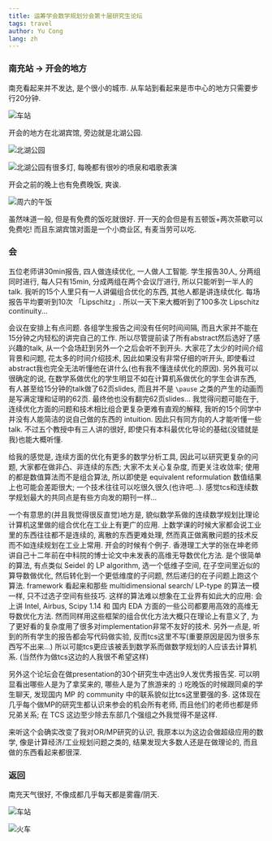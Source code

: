 ```yaml
---
title: 运筹学会数学规划分会第十届研究生论坛
tags: travel
author: Yu Cong
lang: zh
---
```


<!-- ### <https://arxiv.org/abs/2209.10336> 边伟

压缩映射找不动点 anderson alg 收敛效果. 关注压缩映射不是smooth

做的东西有太多的假设 hilbert 空间能把非光滑的压缩映射分解成光滑非凸+凸非光滑的两个映射. 把这个东西推广到有限维. 最后证了 r-linear convergence

貌似在规划问题里面 他们根本不研究复杂度, 因为他们甚至是按iteration 数量来看收敛性的, 只关心迭代次数, 而且他们要做实验. 而且看起来是想一些启发式的办法, 然后证一些结果...

看起来没什么离散问题能做

### 解绝对值方程 陈永鑫

不懂splitting method, 所以完全没听懂

### 多目标 共轭梯度方法 何青芮

不懂

### job scheduling with penalties 胡郭军

用 DP 给了 FPTAS.

听起来技术并不强而且很神秘, 难以看出为何dp分段就有FPTAS了,要找他聊聊. 聊了, 原来他们做的东西和正常的FPT并不一样, 有个神奇参数.

### 有个两阶段随机优化问题 谭莉

$$
    \min \{c\cdot x + \max E(Q(x,\varepsilon)) \text{ subject to some constraints}\}
$$
他们考虑 $x$
一阶段 $\max$ 的问题是整数规划, 而二阶段是连续的

### facility location with constraints on agents and facilities

BnB. 看起来没什么新东西.

### allocate chores

achieve competitive equilibrium.

-  everything is allocated
-  for each agent, he gets what he wants
-  ?
-  solving it exactly

### 三角形梯度下降

连续做k次梯度下降, 然后换方向, 方向类似前k次梯度下降方向矢量和. 有理论上的更好收敛率

感觉大家都不知道该怎么在10分钟present东西, 学生大部分讲的都很烂, 有人甚至做了62页slides 10分钟讲,相当于1分钟要翻6页... -->

### 南充站 -> 开会的地方

南充看起来并不发达, 是个很小的城市. 从车站到看起来是市中心的地方只需要步行20分钟.

![车站](/images/MPconf24/station.jpeg)


<!-- ![从车站到北湖公园, 坐公交车不到10分钟](/images/MPconf24/bus.jpeg) -->

开会的地方在北湖宾馆, 旁边就是北湖公园.

![北湖公园](/images/MPconf24/northlakepark1.jpeg)

![北湖公园有很多灯, 每晚都有很吵的喷泉和唱歌表演](/images/MPconf24/northlakepark2.jpeg)

开会之前的晚上也有免费晚饭, 爽诶.

![周六的午饭](/images/MPconf24/lunch.jpeg)

虽然味道一般, 但是有免费的饭吃就很好. 开一天的会但是有五顿饭+两次茶歇可以免费吃! 而且东湖宾馆对面是一个小商业区, 有麦当劳可以吃.

### 会

五位老师讲30min报告, 四人做连续优化, 一人做人工智能. 学生报告30人, 分两组同时进行, 每人只有15min, 分成两组在两个会议厅进行, 所以只能听到一半人的talk. 我听的15个人里只有一人讲偏组合优化的东西, 其他人都是讲连续优化. 每场报告平均要听到10次 「Lipschitz」. 所以一天下来大概听到了100多次 Lipschitz continuity...

会议在安排上有点问题. 各组学生报告之间没有任何时间间隔, 而且大家并不能在15分钟之内轻松的讲完自己的工作. 所以尽管提前读了所有abstract然后选好了感兴趣的talk, 从一个会场赶到另外一个之后会听不到开头. 大家花了太少的时间介绍背景和问题, 花太多的时间介绍技术, 因此如果没有非常仔细的听开头, 即使看过abstract我也完全无法听懂他在讲什么(也有我不懂连续优化的原因). 另外我可以很确定的说, 在数学系做优化的学生明显不如在计算机系做优化的学生会讲东西, 有人甚至给15分钟的talk做了62页slides, 而且并不是 `\pause` 之类的产生的动画而是写满定理和证明的62页. 最终他也没有翻完62页slides... 我觉得问题可能在于, 连续优化方面的问题和技术相比组合更复杂更难有直观的解释, 我听的15个同学中并没有人能简洁的说自己做的东西的 intuition. 因此只有同方向的人才能听懂一些talk. 不过五个教授中有三人讲的很好, 即使只有本科最优化导论的基础(没错就是我)也能大概听懂.

给我的感觉是, 连续方面的优化有更多的数学分析工具, 因此可以研究更复杂的问题, 大家都在做非凸、非连续的东西; 大家不太关心复杂度, 而更关注收敛率; 使用的都是数值算法而不是组合算法, 所以即使是 equivalent reformulation 数值结果上也可能会差距很大; 一个技术往往可以吃很久很久(也许吧...). 感觉tcs和连续数学规划最大的共同点是有些方向发的期刊一样...

一个有意思的(并且我觉得很反直觉)地方是, 貌似数学系做的连续数学规划比理论计算机这里做的组合优化在工业上有更广的应用. 上数学课的时候大家都会说工业里的东西往往都不是连续的, 离散的东西更难处理, 然而真正做离散问题的技术反而不如连续规划在工业上常用. 开会的时候有个例子. 香港理工大学的张在坤老师讲自己十二年前在中科院的博士论文中未发表的高维无导数优化方法. 是个很简单的算法, 有点类似 Seidel 的 LP algorithm, 选一个低维子空间, 在子空间里近似的算导数做优化, 然后转化到一个更低维度的子问题, 然后递归的在子问题上跑这个算法. framework 看起来和那些 multidimensional search/ LP-type 的算法一模一样, 只不过选子空间有些技巧. 这样的算法难以想象在工业界有如此大的应用: 会上讲 Intel, Airbus, Scipy 1.14 和 国内 EDA 方面的一些公司都要用高效的高维无导数优化方法. 然而同样用这些框架的组合优化方法大概只在理论上有意义了, 为了更好看的复杂度用了很多对implementation非常不友好的技术. 另外一点是, 听到的所有学生的报告都会写代码做实验, 反而tcs这里不写(重要原因是因为很多东西写不出来...) 所以可能tcs更应该被丢到数学系而做数学规划的人应该去计算机系. (当然作为做tcs这边的人我很不希望这样)

另外这个论坛会在做presentation的30个研究生中选出9人发优秀报告奖. 可以明显看出哪些人是为了拿奖来的, 哪些人是为了旅游来的 :) 吃晚饭的时候跟同桌的学生聊天, 发现国内 MP 的 community 中的联系貌似比tcs这里要强的多. 这体现在几乎每个做MP的研究生都认识来参会的机会所有老师, 而且他们的老师也都是师兄弟关系; 在 TCS 这边至少除去东部几个强组之外我觉得不是这样.

来听这个会确实改变了我对OR/MP研究的认识, 我原本以为这边会做超级应用的数学, 像是计算经济/工业规划问题之类的, 结果发现大多数人还是在做理论的, 而且做的东西看起来都很深.

### 返回

南充天气很好, 不像成都几乎每天都是雾霾/阴天.

![车站](/images/MPconf24/station2.jpeg)

![火车](/images/MPconf24/station3.jpeg)